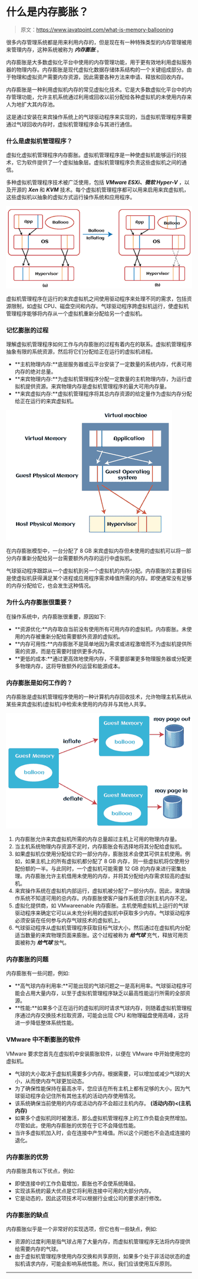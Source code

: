 # 什么是内存膨胀？

> 原文：<https://www.javatpoint.com/what-is-memory-ballooning>

很多内存管理系统都是用来利用内存的，但是现在有一种特殊类型的内存管理被用来管理内存，这种系统被称为 ***内存膨胀*** 。

内存膨胀是大多数虚拟化平台中使用的内存管理功能，用于更有效地利用虚拟服务器的物理内存。内存膨胀是现代虚拟化数据存储体系结构的一个关键组成部分。由于物理和虚拟资产需要内存资源，因此需要各种方法来申请、释放和回收内存。

内存膨胀是一种利用虚拟机内存的常见虚拟化技术。它是大多数虚拟化平台中的内存管理功能，允许主机系统通过利用或回收以前分配给各种虚拟机的未使用内存来人为地扩大其内存池。

这是通过安装在来宾操作系统上的气球驱动程序来实现的，当虚拟机管理程序需要通过气球回收内存时，虚拟机管理程序会与其进行通信。

### 什么是虚拟机管理程序？

虚拟化虚拟机管理程序内存膨胀。虚拟机管理程序是一种使虚拟机能够运行的技术，它为软件提供了一个虚拟抽象层。虚拟机管理程序负责这些虚拟机之间的通信。

多种虚拟机管理程序技术被广泛使用，包括 ***VMware ESXi、微软 Hyper-V*** ，以及开源的 ***Xen*** 和 ***KVM*** 技术。每个虚拟机管理程序都可以用来启用来宾虚拟机，这些虚拟机以抽象的虚拟方式运行操作系统和应用程序。

![What is Memory Ballooning](img/e5a6f6651becee95cffc7eee45f032df.png)

虚拟机管理程序在运行的来宾虚拟机之间使用驱动程序来处理不同的需求，包括资源限制，如虚拟 CPU、磁盘空间和内存。气球驱动程序跨虚拟机运行，使虚拟机管理程序能够将内存从一个虚拟机重新分配给另一个虚拟机。

### 记忆膨胀的过程

理解虚拟机管理程序如何工作与内存膨胀的过程有着内在的联系。虚拟机管理程序抽象有限的系统资源，然后将它们分配给正在运行的虚拟机进程。

*   **主机物理内存:**底层服务器或云平台安装了一定数量的系统内存，代表可用内存的绝对总量。
*   **来宾物理内存:**为虚拟机管理程序分配一定数量的主机物理内存，为运行虚拟机提供资源。来宾物理内存是虚拟机管理程序的最大可用内存量。
*   **来宾虚拟内存:**虚拟机管理程序将其总内存资源的给定量作为虚拟内存分配给正在运行的来宾虚拟机。

![What is Memory Ballooning](img/4ef30ecd72c559ad5d3bcf8e39598186.png)

在内存膨胀模型中，一台分配了 8 GB 来宾虚拟内存但未使用的虚拟机可以将一部分内存重新分配给另一台需要额外内存的运行中虚拟机。

气球驱动程序跟踪从一个虚拟机到另一个虚拟机的内存分配。内存膨胀的主要目标是使虚拟机获得满足某个进程或应用程序需求峰值所需的内存。即使通常没有足够的内存分配给它，也会发生这种情况。

### 为什么内存膨胀很重要？

在操作系统中，内存膨胀很重要，原因如下:

*   **资源优化:**内存取自当前没有使用所有可用内存的虚拟机，内存膨胀。未使用的内存被重新分配给需要额外资源的虚拟机。
*   **内存可用性:**内存膨胀不是简单地因为需求或进程激增而不为虚拟机提供所需的资源，而是在需要时提供更多内存。
*   **更低的成本:**通过更高效地使用内存，不需要部署更多物理服务器或分配更多物理内存，这将导致额外的运营和能源成本。

### 内存膨胀是如何工作的？

内存膨胀是虚拟机管理程序使用的一种计算机内存回收技术，允许物理主机系统从某些来宾虚拟机(虚拟机)中检索未使用的内存并与其他人共享。

![What is Memory Ballooning](img/ea9222a9d0feb69a87c80fcecae70621.png)

1.  内存膨胀允许来宾虚拟机所需的内存总量超过主机上可用的物理内存量。
2.  当主机系统物理内存资源不足时，内存膨胀会有选择地将其分配给虚拟机。
3.  如果虚拟机仅使用分配给它的一部分内存，膨胀技术会使其可供主机使用。例如，如果主机上的所有虚拟机都分配了 8 GB 内存，则一些虚拟机将仅使用分配份额的一半。与此同时，一个虚拟机可能需要 12 GB 的内存来进行密集处理。内存膨胀允许主机借用未使用的内存，并将其分配给内存需求较高的虚拟机。
4.  来宾操作系统在虚拟机内部运行，虚拟机被分配了一部分内存。因此，来宾操作系统不知道可用的总内存。内存膨胀使客户操作系统意识到主机内存不足。
5.  虚拟化提供商，如 VMwareenable 内存膨胀。主机使用虚拟机上运行的气球驱动程序来确定它可以从未充分利用的虚拟机中获取多少内存。气球驱动程序必须安装在任何参与内存气球技术的虚拟机上。
6.  气球驱动程序从虚拟机管理程序获取目标气球大小，然后通过在虚拟机内分配适当数量的来宾物理页面来膨胀。这个过程被称为 ***给气球*** 充气，释放可用页面被称为 ***给气球*** 放气。

### 内存膨胀的问题

内存膨胀有一些问题，例如:

*   **高气球内存利用率:**可能出现的气球问题之一是高利用率。气球驱动程序可能会占用大量内存，以至于虚拟机管理程序缺乏以最高性能运行所需的全部资源。
*   **性能:**如果多个正在运行的虚拟机同时请求气球内存，则随着虚拟机管理程序通过内存交换技术拉取资源，可能会出现 CPU 和物理磁盘使用高峰，这将进一步降低整体系统性能。

### VMware 中不断膨胀的软件

VMware 要求您首先在虚拟机中安装膨胀软件，以便在 VMware 中开始使用您的虚拟机。

*   气球的大小取决于虚拟机需要多少内存。根据需要，可以增加或减少气球的大小，从而使内存气球更加动态。
*   为了确保性能保持在最高水平，您应该在所有主机上都有足够的大小，因为气球驱动程序会记住所有其他主机的活动内存使用情况。
*   该系统确保当前使用的内存或活动内存不会超过主机内存。
    **(活动内存)<(主机内存)**
*   如果多个虚拟机同时被激活，那么虚拟机管理程序上的工作负载会突然增加。尽管如此，使用内存膨胀的优势在于它不会降低性能。
*   当许多虚拟机加入时，会在连接中产生峰值。所以这个问题也不会造成连接的退化。

### 内存膨胀的优势

内存膨胀具有以下优点，例如:

*   即使连接中的工作负载增加，膨胀也不会使系统降级。
*   实现该系统的最大优点是它将利用连接中可用的大部分内存。
*   它是动态的，因此这项技术可以根据行业或公司的要求进行修改。

### 内存膨胀的缺点

内存膨胀似乎是一个非常好的实现选项，但它也有一些缺点，例如:

*   资源的过度利用是指气球占用了大量内存，而虚拟机管理程序无法将内存提供给需要内存的气球。
*   由于虚拟机管理程序使用内存交换和共享原则，如果多个处于非活动状态的虚拟机请求内存，可能会影响系统性能。所以，我们应该使用互斥原则。

* * *